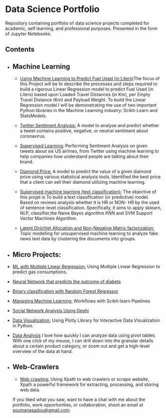 # Data Science Portfolio
Repository containing portfolio of data science projects completed for academic, self learning, and professional purposes. Presented in the form of Jupyter Notebooks.

## Contents
- ## Machine Learning

   - [Using Machine Learning to Predict Fuel Used (in Liters)](https://github.com/Sadou14/Data-Science-Portfolio/blob/master/MultipleLinearRegression-Test.ipynb)The focus of this Project will be to describe the processes and steps        required to build a rigorous Linear Regression model to predict Fuel Used (in Liters) based upon Loaded Travel Distances (in Km),        per Empty Travel Distance (Km) and Payload Weight. To build the Linear Regression model I will be demonstrating the use of two          important Python libraries in the Machine Learning industry: Scikit-Learn and StatsModels.

   - [Twitter Sentiment Analysis:](https://github.com/Sadou14/Data-Science-Portfolio/blob/master/Twitter_Sentiment_Analysis.ipynb) A          model to analyse and predict whether a tweet contains positive, negative, or neutral sentiment about coronavirus.

   - [Supervised Learning:](https://github.com/Sadou14/Data-Science-Portfolio/blob/master/Sentiment_analysis.ipynb) Performing Sentiment      Analysis on given tweets about six US airlines, from Twitter using machine learning to      help companies how understand people        are talking about their brand.

   - [Diamond Price:](https://github.com/Sadou14/Data-Science-Portfolio/blob/master/diamond_price.ipynb) A model to predict the value of      a given diamond price using various statistical analysis tools. Identified the best price that a client can sell their                  diamond utilizing machine learning.

   - [Supervised machine learning (text classification):](https://github.com/Sadou14/Data-Science-Portfolio/blob/master/Machine_Learning%2C_NLP_Text%20Classification.ipynb) The objective of this projet is To build a text classification (or predictive) model. Based on reviews analysis whether it is HR or NON- HR by the used of sentence-level classification. Specifically, it aims to apply sklearn, NLP, classifier,the Naive Bayes algorithm KNN and SVM Support Vector Machines Algorithm. 

  - [Latent Dirichlet Allocation and Non-Negative Matrix factorization:](https://github.com/Sadou14/Data-Science-Portfolio/blob/master/Topic_modelling_unsupervised_machine-learning.ipynb) Topic modelling for unsupervised machine learning to analyze fake     news  text data by clustering the documents into groups.

- ## Micro Projects:

- [ML with Multiple Linear Regression:](https://github.com/Sadou14/Data-Science-Portfolio/blob/master/ML%20Micro%20Projects/MultipleLinearRegression.ipynb) Using Multiple Linear Regression to predict gas consumptions.

- [Neural Network that predicts the outcome of diabets](https://github.com/Sadou14/Data-Science-Portfolio/blob/master/ML%20Micro%20Projects/ML_Neural_Network.ipynb)

- [Binary classification with Random Forest Regressor](https://github.com/Sadou14/Data-Science-Portfolio/blob/master/ML%20Micro%20Projects/RandomForestRegressor.ipynb)

- [Managing Machine Learning:](https://github.com/Sadou14/Data-Science-Portfolio/blob/master/ML%20Micro%20Projects/ML_Pipelines.ipynb) Workflows with Scikit-learn Pipelines

- [Social Network Analysis Using Gephi](https://github.com/Sadou14/Data-Science-Portfolio/blob/master/Advanced_Network_Analytics.ipynb)

- [Data Visualization:](https://github.com/Sadou14/Data-Science-Portfolio/blob/master/ML%20Micro%20Projects/datavisualization.ipynb)
 Using Plotly Library for Interactive Data Visualization in Python.
 
 - [Data Analysis](https://github.com/Sadou14/Data-Science-Portfolio/blob/master/ML%20Micro%20Projects/data%20analysis.ipynb) I love how quickly I can analyze data using pivot tables. With one click of my mouse, I can drill down into the granular details about a certain product category, or zoom out and get a high-level overview of the data at hand.
 
- ## Web-Crawlers

  - [Web crawling:](https://github.com/Sadou14/Web-Crawlers/blob/master/Web_Crawling_ScrapingClub.ipynb) Using Xpath to web crawlers or scrape website, Xpath a powerful framework for extracting, processing, and storing web data.
  
  
  If you liked what you saw, want to have a chat with me about the portfolio, work opportunities, or collaboration, shoot an email at soumanasadou@gmail.com.

